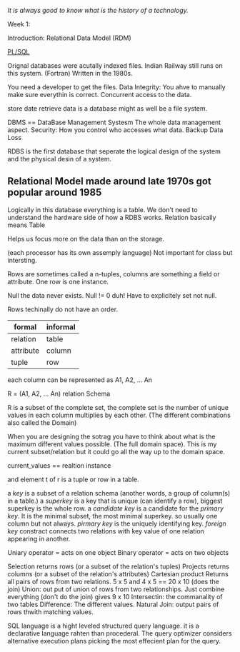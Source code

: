 *It is always good to know what is the history of a technology.*

Week 1:

Introduction: Relational Data Model (RDM)

[PL/SQL](https://en.wikipedia.org/wiki/PL/SQL)

Orignal databases were acutally indexed files.
Indian Railway still runs on this system. (Fortran) Written in the 1980s.

You need a developer to get the files.
Data Integrity:  You ahve to manually make sure everythin is correct.  Concurrent access to the data.

store date retrieve data is a database might as well be a file system.

DBMS == DataBase Management Systesm
The whole data management aspect.
Security: How you control who accesses what data.
Backup
Data Loss

RDBS is the first database that seperate the logical design of the system and the physical desin of a system.

Relational Model made around late 1970s got popular around 1985
----------------
Logically in this database everything is a table.  We don't need to understand the hardware side of how a RDBS works.
Relation basically means Table

Helps us focus more on the data than on the storage.

(each processor has its own assemply language) Not important for class but intersting.


Rows are sometimes called a n-tuples, columns are something a field or attribute.
One row is one instance.

Null the data never exists.  Null != 0 duh!
Have to explicitely set not null.

Rows techinally do not have an order.

formal    | informal
----------|---------
relation  | table
attribute | column
tuple     | row

each column can be represented as A1, A2, ... An

R = (A1, A2, ... An) relation Schema

R is a subset of the complete set, the complete set is the number of unique values in each column multiplies by each other. (The different combinations also called the Domain)

When you are designing the sotrag you have to think about what is the maximum different values possible. (The full domain space).
This is my current subset/relation but it could go all the way up to the domain space.

current_values == realtion instance

and element t of r is a tuple or row in a table.

a *key* is a subset of a relation schema (another words, a group of column(s) in a table.)
a *superkey* is a key that is unique (can identify a row), biggest superkey is the whole row.
a *candidate key* is a candidate for the *primary key*. It is the minimal subset, the most minimal superkey. so usually one column but not always.
*pirmary key* is the uniquely identifying key.
*foreign key* constract connects two relations with key value of one relation appearing in another.

Uniary operator = acts on one object
Binary operator = acts on two objects

Selection returns rows (or a subset of the relation's tuples)
Projects returns columns (or a subset of the relation's attributes)
Cartesian product Returns all pairs of rows from two relations.  5 x 5 and 4 x 5 == 20 x 10 (does the join)
Union: out put of union of rows from two relationships.  Just combine everything (don't do the join) gives 9 x 10
Intersectin: the commanality of two tables
Difference: The different values.
Natural Join: output pairs of rows thwith matching values.

SQL language is a hight leveled structured query language.
it is a declarative language rahten than procederal.
The query optimizer considers alternative execution plans picking the most effecient plan for the query.
